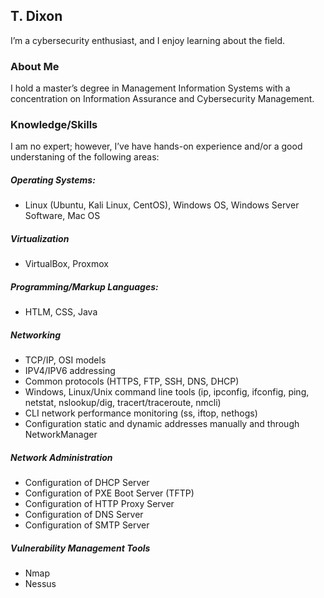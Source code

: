 ## T. Dixon

I’m a cybersecurity enthusiast, and I enjoy learning about the field.


### About Me

I hold a master’s degree in Management Information Systems with a concentration on Information Assurance and Cybersecurity Management.

### Knowledge/Skills

I am no expert; however, I’ve have hands-on experience and/or a good understaning of the following areas:

##### Operating Systems:  
* Linux (Ubuntu, Kali Linux, CentOS), Windows OS, Windows Server Software, Mac OS    

##### Virtualization
* VirtualBox, Proxmox  

##### Programming/Markup Languages:  
* HTLM, CSS, Java  

##### Networking
* TCP/IP, OSI models
* IPV4/IPV6 addressing 
* Common protocols (HTTPS, FTP, SSH, DNS, DHCP)
* Windows, Linux/Unix command line tools (ip, ipconfig, ifconfig, ping, netstat, nslookup/dig, tracert/traceroute, nmcli) 
* CLI network performance monitoring (ss, iftop, nethogs)
* Configuration static and dynamic addresses manually and through NetworkManager

##### Network Administration
* Configuration of DHCP Server
* Configuration of PXE Boot Server (TFTP)
* Configuration of HTTP Proxy Server
* Configuration of DNS Server
* Configuration of SMTP Server
  
##### Vulnerability Management Tools
* Nmap
* Nessus


